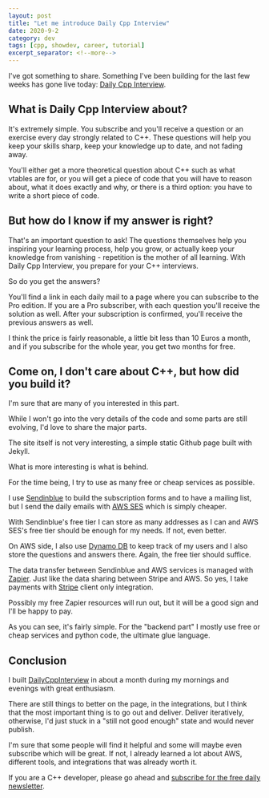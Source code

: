 ```yaml
---
layout: post
title: "Let me introduce Daily Cpp Interview"
date: 2020-9-2
category: dev
tags: [cpp, showdev, career, tutorial]
excerpt_separator: <!--more-->
---
```

I've got something to share. Something I've been building for the last few weeks has gone live today: [Daily Cpp Interview](https://www.dailycppinterview.com/).
<!--more-->

## What is Daily Cpp Interview about?

It's extremely simple. You subscribe and you'll receive a question or an exercise every day strongly related to C++. These questions will help you keep your skills sharp, keep your knowledge up to date, and not fading away.

You'll either get a more theoretical question about C++ such as what vtables are for, or you will get a piece of code that you will have to reason about, what it does exactly and why, or there is a third option: you have to write a short piece of code.

## But how do I know if my answer is right?

That's an important question to ask! The questions themselves help you inspiring your learning process, help you grow, or actually keep your knowledge from vanishing - repetition is the mother of all learning. With Daily Cpp Interview, you prepare for your C++ interviews.

So do you get the answers?

You'll find a link in each daily mail to a page where you can subscribe to the Pro edition. If you are a Pro subscriber, with each question you'll receive the solution as well. After your subscription is confirmed, you'll receive the previous answers as well.

I think the price is fairly reasonable, a little bit less than 10 Euros a month, and if you subscribe for the whole year, you get two months for free.

## Come on, I don't care about C++, but how did you build it?

I'm sure that are many of you interested in this part.

While I won't go into the very details of the code and some parts are still evolving, I'd love to share the major parts.

The site itself is not very interesting, a simple static Github page built with Jekyll.

What is more interesting is what is behind.

For the time being, I try to use as many free or cheap services as possible.

I use [Sendinblue](https://www.sendinblue.com/) to build the subscription forms and to have a mailing list, but I send the daily emails with [AWS SES](https://aws.amazon.com/ses/) which is simply cheaper. 

With Sendinblue's free tier I can store as many addresses as I can and AWS SES's free tier should be enough for my needs. If not, even better. 

On AWS side, I also use [Dynamo DB](https://aws.amazon.com/dynamodb/) to keep track of my users and I also store the questions and answers there. Again, the free tier should suffice.

The data transfer between Sendinblue and AWS services is managed with [Zapier](https://zapier.com/). Just like the data sharing between Stripe and AWS. So yes, I take payments with [Stripe](https://stripe.com/) client only integration.

Possibly my free Zapier resources will run out, but it will be a good sign and I'll be happy to pay.

As you can see, it's fairly simple. For the "backend part" I mostly use free or cheap services and python code, the ultimate glue language.

## Conclusion

I built [DailyCppInterview](https://www.dailycppinterview.com/) in about a month during my mornings and evenings with great enthusiasm.

There are still things to better on the page, in the integrations, but I think that the most important thing is to go out and deliver. Deliver iteratively, otherwise, I'd just stuck in a "still not good enough" state and would never publish.

I'm sure that some people will find it helpful and some will maybe even subscribe which will be great. If not, I already learned a lot about AWS, different tools, and integrations that was already worth it.

If you are a C++ developer, please go ahead and [subscribe for the free daily newsletter](https://www.dailycppinterview.com/).
